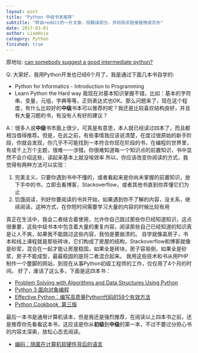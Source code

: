 ```yaml
---
layout: post
title: "Python 中级书本推荐"
subtitle: "转自reddit的一片文章，现翻译部分，并将购买链接替换成京东"
date: 2017-03-01
author: LiamHsia
category: Python
finished: true
---
```


原地址: [can somebody suggest a good intermediate python?](https://www.reddit.com/r/learnpython/comments/3du4y6/can\_somebody\_suggest\_a\_good\_intermediate\_python/?st=j1w4psef&sh=983a2929)

Q: 大家好，我用Python开发也已经6个月了，我是通过下面几本书自学的:
- Python for Informatics - Introduction to Programming
- Learn Python the Hard way
我现在对基本知识掌握不错，比如：基本的字符串，变量，元组，字典等等，正则表达式也OK。那么问题来了，现在这个程度，有什么比较好的**中级**书本可以推荐的呢？我还是比较喜欢结构良好，并且有大量习题的书，有没有人有好的建议？

A：很多人说**中级**书市面上很少，可真是有意思，本人就已经读过四本了，而且都相当值得推荐。但是，在此之前，有些事情我应该说清楚，在度过很原始的新手阶段，你就会发现，你几乎不可能找到一本符合你现在阶段的书，在编程的世界里，有成千上万个主题，很难一一涉猎。你很难知道每一个知识点的前置知识，书中显然不会介绍这些，读起来基本上就没啥效率
所以，你应该改变你阅读的方式，我觉得有两种方法可以实现：
1. 完美主义，只要你遇到书中不懂的，或者看起来是你尚未掌握的前置知识，放下手中的书，立即去看博客，Stackoverflow，或者其他书直到你弄懂它们为止
2. 饥饿阅读，列好你要阅读的书并开始，如果遇到你不了解的内容，没关系，继续阅读。这种方式，在你短时间需要学习大量的内容的时候比较有用


真正在生活中，我会二者结合着使用，允许你自己跳过那些你已经知道知识，这点很重要，这些中级书本中包含着大量的重复内容，阅读那些自己已经知道的知识真是让人不爽，如果我不能跳过这些内容，我怕是要崩溃的。
自学就像盖房子，书本和线上课程就是那些砖块，它们构成了房屋的结构，Stackoverflow和博客就像是砂浆，混合在一起才能让房屋稳固，如果全是砖块，房子容易倒，如果全是砂浆，房子不能成型，最最稳固的是将二者混合起来。
我用这些技术和书从用PHP制作一个蹩脚的网站，到现在从事Python初级工程师的工作，仅仅用了4个月的时间。
好了，废话了这么多，下面是这四本书：
- [Problem Solving with Algorithms and Data Structures Using Python](http://interactivepython.org/runestone/static/pythonds/index.html)
- [Python 3 面向对象编程](https://item.jd.com/11720061.html)
- [Effective Python：编写高质量Python代码的59个有效方法](https://item.jd.com/11864820.html)
- [ Python Cookbook, 第三版](https://item.jd.com/11681561.html)

最后一本书是通用计算机读本，但是我还是强烈推荐，在阅读以上四本书之前，还是推荐你先看看这本书，这应该是你从**初级**到**中级**的第一本，不过不要过分担心书的内容太深奥，放松心态去阅读。
- [编码：隐匿在计算机软硬件背后的语言](https://item.jd.com/11116026.html)
